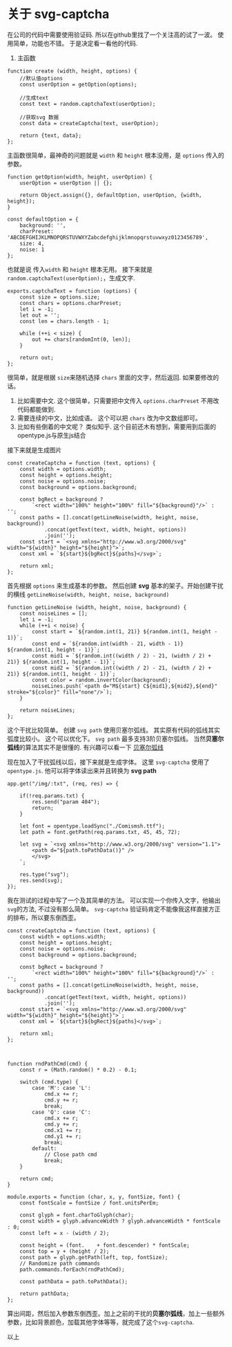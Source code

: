 # 关于 svg-captcha


在公司的代码中需要使用验证码. 所以在github里找了一个关注高的试了一波。
使用简单，功能也不错。
于是决定看一看他的代码.

1. 主函数

```
function create (width, height, options) {
    //默认值options
	const userOption = getOption(options);
	
	//生成text
	const text = random.captchaText(userOption);
	
	//获取svg 数据
	const data = createCaptcha(text, userOption);

	return {text, data};
};
```

主函数很简单，最神奇的问题就是 `width` 和 `height` 根本没用，是 `options` 传入的参数。
```
function getOption(width, height, userOption) {
	userOption = userOption || {};

	return Object.assign({}, defaultOption, userOption, {width, height});
}

const defaultOption = {
	background: '',
	charPreset: 'ABCDEFGHIJKLMNOPQRSTUVWXYZabcdefghijklmnopqrstuvwxyz0123456789',
	size: 4,
	noise: 1
};
```

也就是说 传入`width` 和 `height` 根本无用。
接下来就是 `random.captchaText(userOption);`，生成文字.

```
exports.captchaText = function (options) {
	const size = options.size;
	const chars = options.charPreset;
	let i = -1;
	let out = '';
	const len = chars.length - 1;

	while (++i < size) {
		out += chars[randomInt(0, len)];
	}

	return out;
};
```
很简单，就是根据 `size`来随机选择 `chars` 里面的文字，然后返回.
如果要修改的话。

1. 比如需要中文.  这个很简单，只需要把中文传入 `options.charPreset` 不用改代码都能做到.
2. 需要连续的中文，比如成语。  这个可以把 `chars` 改为中文数组即可。
3. 比如有些倒着的中文呢？ 类似知乎.  这个目前还木有想到，需要用到后面的opentype.js与原生js结合

接下来就是生成图片
```
const createCaptcha = function (text, options) {
	const width = options.width;
	const height = options.height;
	const noise = options.noise;
	const background = options.background;

	const bgRect = background ?
		`<rect width="100%" height="100%" fill="${background}"/>` : '';
	const paths = [].concat(getLineNoise(width, height, noise, background))
			.concat(getText(text, width, height, options))
			.join('');
	const start = `<svg xmlns="http://www.w3.org/2000/svg" width="${width}" height="${height}">`;
	const xml = `${start}${bgRect}${paths}</svg>`;

	return xml;
};
```
首先根据 `options` 来生成基本的参数。
然后创建 **svg** 基本的架子。开始创建干扰的横线 `getLineNoise(width, height, noise, background)`

```
function getLineNoise (width, height, noise, background) {
	const noiseLines = [];
	let i = -1;
	while (++i < noise) {
		const start = `${random.int(1, 21)} ${random.int(1, height - 1)}`;
		const end = `${random.int(width - 21, width - 1)} ${random.int(1, height - 1)}`;
		const mid1 = `${random.int((width / 2) - 21, (width / 2) + 21)} ${random.int(1, height - 1)}`;
		const mid2 = `${random.int((width / 2) - 21, (width / 2) + 21)} ${random.int(1, height - 1)}`;
		const color = random.invertColor(background);
		noiseLines.push(`<path d="M${start} C${mid1},${mid2},${end}" stroke="${color}" fill="none"/>`);
	}

	return noiseLines;
};
```
这个干扰比较简单。
创建 `svg path` 使用贝塞尔弧线。 其实原有代码的弧线其实弧度比较小。 这个可以优化下。
`svg path` 最多支持3阶贝塞尔弧线。
当然**贝塞尔弧线**的算法其实不是很懂的. 
有兴趣可以看一下 [贝塞尔弧线](https://www.cnblogs.com/hnfxs/p/3148483.html)


现在加入了干扰弧线以后，接下来就是生成字体。
这里 `svg-captcha` 使用了 `opentype.js`. 他可以将字体读出来并且转换为 **svg path** 

```
app.get("/img/:txt", (req, res) => {

	if(!req.params.txt) {
		res.send("param 404");
		return;
	}

    let font = opentype.loadSync("./Comismsh.ttf");
    let path = font.getPath(req.params.txt, 45, 45, 72);

    let svg = `<svg xmlns="http://www.w3.org/2000/svg" version="1.1">
    	<path d="${path.toPathData()}" />
    	</svg>
    `;

    res.type("svg");
    res.send(svg);
});

```
我在测试的过程中写了一个及其简单的方法。 
可以实现一个你传入文字，他输出`svg`的方法, 不过没有那么简单。 
`svg-captcha` 验证码肯定不能像我这样直接方正的排布，所以要东倒西歪。

```
const createCaptcha = function (text, options) {
	const width = options.width;
	const height = options.height;
	const noise = options.noise;
	const background = options.background;

	const bgRect = background ?
		`<rect width="100%" height="100%" fill="${background}"/>` : '';
	const paths = [].concat(getLineNoise(width, height, noise, background))
			.concat(getText(text, width, height, options))
			.join('');
	const start = `<svg xmlns="http://www.w3.org/2000/svg" width="${width}" height="${height}">`;
	const xml = `${start}${bgRect}${paths}</svg>`;

	return xml;
};



function rndPathCmd(cmd) {
	const r = (Math.random() * 0.2) - 0.1;

	switch (cmd.type) {
		case 'M': case 'L':
			cmd.x += r;
			cmd.y += r;
			break;
		case 'Q': case 'C':
			cmd.x += r;
			cmd.y += r;
			cmd.x1 += r;
			cmd.y1 += r;
			break;
		default:
			// Close path cmd
			break;
	}

	return cmd;
}

module.exports = function (char, x, y, fontSize, font) {
	const fontScale = fontSize / font.unitsPerEm;

	const glyph = font.charToGlyph(char);
	const width = glyph.advanceWidth ? glyph.advanceWidth * fontScale : 0;
	const left = x - (width / 2);

	const height = (font.	 + font.descender) * fontScale;
	const top = y + (height / 2);
	const path = glyph.getPath(left, top, fontSize);
	// Randomize path commands
	path.commands.forEach(rndPathCmd);

	const pathData = path.toPathData();

	return pathData;
};

```

算出间距，然后加入参数东倒西歪。加上之前的干扰的**贝塞尔弧线**，加上一些额外参数，比如背景颜色，加载其他字体等等，就完成了这个`svg-captcha`.


以上



